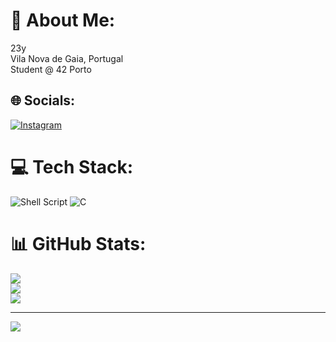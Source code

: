 # 💫 About Me:
23y<br>Vila Nova de Gaia, Portugal<br>Student @ 42 Porto

## 🌐 Socials:
[![Instagram](https://img.shields.io/badge/Instagram-%23E4405F.svg?logo=Instagram&logoColor=white)](https://instagram.com/ZPedro99) 

# 💻 Tech Stack:
![Shell Script](https://img.shields.io/badge/shell_script-%23121011.svg?style=flat-square&logo=gnu-bash&logoColor=white) ![C](https://img.shields.io/badge/c-%2300599C.svg?style=flat-square&logo=c&logoColor=white)
# 📊 GitHub Stats:
![](https://github-readme-stats.vercel.app/api?username=ZPedro99&theme=dark&hide_border=false&include_all_commits=true&count_private=true)<br/>
![](https://github-readme-streak-stats.herokuapp.com/?user=ZPedro99&theme=dark&hide_border=false)<br/>
![](https://github-readme-stats.vercel.app/api/top-langs/?username=ZPedro99&theme=dark&hide_border=false&include_all_commits=true&count_private=true&layout=compact)

---
[![](https://visitcount.itsvg.in/api?id=ZPedro99&icon=5&color=6)](https://visitcount.itsvg.in)

<!-- Proudly created with GPRM ( https://gprm.itsvg.in ) -->
